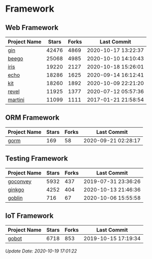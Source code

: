 # Framework

## Web Framework

| Project Name | Stars | Forks | Last Commit |
| ------------ | ----- | ----- | ----------- |
| [gin](https://github.com/gin-gonic/gin) | 42476 | 4869 | 2020-10-17 13:22:37 |
| [beego](https://github.com/astaxie/beego) | 25068 | 4985 | 2020-10-10 14:10:43 |
| [iris](https://github.com/kataras/iris) | 19220 | 2127 | 2020-10-18 15:26:01 |
| [echo](https://github.com/labstack/echo) | 18286 | 1625 | 2020-09-14 16:12:41 |
| [kit](https://github.com/go-kit/kit) | 18260 | 1892 | 2020-10-09 22:21:20 |
| [revel](https://github.com/revel/revel) | 11925 | 1377 | 2020-07-12 05:57:36 |
| [martini](https://github.com/go-martini/martini) | 11099 | 1111 | 2017-01-21 21:58:54 |

## ORM Framework

| Project Name | Stars | Forks | Last Commit |
| ------------ | ----- | ----- | ----------- |
| [gorm](https://github.com/jinzhu/gorm) | 169 | 58 | 2020-09-21 02:28:17 |

## Testing Framework

| Project Name | Stars | Forks | Last Commit |
| ------------ | ----- | ----- | ----------- |
| [goconvey](https://github.com/smartystreets/goconvey) | 5932 | 437 | 2019-07-31 23:36:26 |
| [ginkgo](https://github.com/onsi/ginkgo) | 4252 | 404 | 2020-10-13 21:46:36 |
| [goblin](https://github.com/franela/goblin) | 716 | 67 | 2020-10-06 15:55:58 |

## IoT Framework

| Project Name | Stars | Forks | Last Commit |
| ------------ | ----- | ----- | ----------- |
| [gobot](https://github.com/hybridgroup/gobot) | 6718 | 853 | 2019-10-15 17:19:34 |

*Update Date: 2020-10-19 17:01:22*